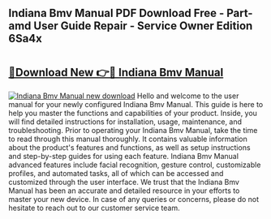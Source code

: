 ## Indiana Bmv Manual PDF Download Free - Part-amd User Guide Repair - Service Owner Edition 6Sa4x

# <h2><a href="http://bc30906.oget.top/?id=Indiana+Bmv+Manual">🔗Download New 👉🔴 Indiana Bmv Manual</a></h2>

[![Indiana Bmv Manual new download](https://i.imgur.com/5g1atiW.png)](http://bc30906.oget.top/?id=Indiana+Bmv+Manual)
Hello and welcome to the user manual for your newly configured Indiana Bmv Manual. This guide is here to help you master the functions and capabilities of your product. Inside, you will find detailed instructions for installation, usage, maintenance, and troubleshooting. Prior to operating your Indiana Bmv Manual, take the time to read through this manual thoroughly. It contains valuable information about the product's features and functions, as well as setup instructions and step-by-step guides for using each feature. Indiana Bmv Manual advanced features include facial recognition, gesture control, customizable profiles, and automated tasks, all of which can be accessed and customized through the user interface. We trust that the Indiana Bmv Manual has been an accurate and detailed resource in your efforts to master your new device. In case of any queries or concerns, please do not hesitate to reach out to our customer service team.
